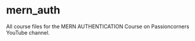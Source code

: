 # mern_auth

All course files for the MERN AUTHENTICATION Course on Passioncorners YouTube channel.

